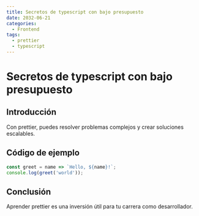 ```yaml
---
title: Secretos de typescript con bajo presupuesto
date: 2032-06-21
categories:
  - Frontend
tags:
  - prettier
  - typescript
---
```


# Secretos de typescript con bajo presupuesto

## Introducción

Con prettier, puedes resolver problemas complejos y crear soluciones escalables.

## Código de ejemplo

```javascript
const greet = name => `Hello, ${name}!`;
console.log(greet('world'));
```

## Conclusión

Aprender prettier es una inversión útil para tu carrera como desarrollador.